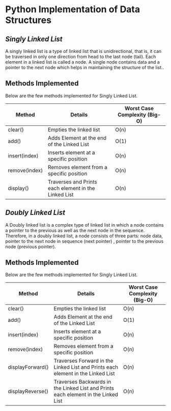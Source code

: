 # Python Implementation of Data Structures
## _Singly Linked List_




A singly linked list is a type of linked list that is unidirectional, that is, it can be traversed in only one direction from head to the last node (tail). Each element in a linked list is called a node. A single node contains data and a pointer to the next node which helps in maintaining the structure of the list..


## Methods Implemented

Below are the few methods implemented for Singly Linked List.


| Method | Details | Worst Case Complexity (Big-O) |
| ------ | ------ | ------ |
| clear() | Empties the linked list | O(n)
| add() | Adds Element at the end of the Linked List | O(1)
| insert(index) | Inserts element at a specific position | O(n)
| remove(index) | Removes element from a specific position | O(n)
| display() | Traverses and Prints each element in the Linked List | O(n)


## _Doubly Linked List_




A Doubly linked list is a complex type of linked list in which a node contains a pointer to the previous as well as the next node in the sequence. Therefore, in a doubly linked list, a node consists of three parts: node data, pointer to the next node in sequence (next pointer) , pointer to the previous node (previous pointer).


## Methods Implemented

Below are the few methods implemented for Singly Linked List.


| Method | Details | Worst Case Complexity (Big-O) |
| ------ | ------ | ------ |
| clear() | Empties the linked list | O(n)
| add() | Adds Element at the end of the Linked List | O(1)
| insert(index) | Inserts element at a specific position | O(n)
| remove(index) | Removes element from a specific position | O(n)
| displayForward() | Traverses Forward in the Linked List and Prints each element in the Linked List | O(n)
| displayReverse() | Traverses Backwards in the Linked List and Prints each element in the Linked List | O(n)
